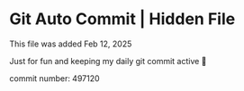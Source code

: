 # Git Auto Commit | Hidden File

This file was added Feb 12, 2025

Just for fun and keeping my daily git commit active 🤪

commit number: 497120
